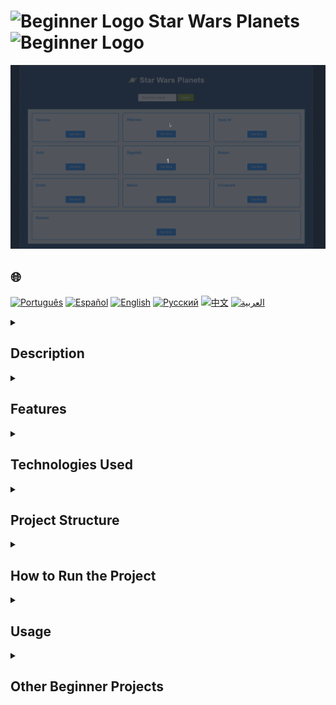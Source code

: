 # <img src="https://cdn-icons-png.flaticon.com/128/5701/5701867.png" alt="Beginner Logo" width="52" height="30" /> Star Wars Planets <img src="https://cdn-icons-png.flaticon.com/128/5701/5701867.png" alt="Beginner Logo" width="52" height="30" />

![Demo](./gifs/starWars.gif)

## 🌐 
[![Português](https://img.shields.io/badge/Português-green)](https://github.com/SamuelRocha91/javascriptStarWarsPlanets/blob/main/README.md) 
[![Español](https://img.shields.io/badge/Español-yellow)](https://github.com/SamuelRocha91/javascriptStarWarsPlanets/blob/main/README_es.md) 
[![English](https://img.shields.io/badge/English-blue)](https://github.com/SamuelRocha91/javascriptStarWarsPlanets/blob/main/README_en.md) 
[![Русский](https://img.shields.io/badge/Русский-lightgrey)](https://github.com/SamuelRocha91/javascriptStarWarsPlanets/blob/main/README_ru.md) 
[![中文](https://img.shields.io/badge/中文-red)](https://github.com/SamuelRocha91/javascriptStarWarsPlanets/blob/main/README_ch.md) 
[![العربية](https://img.shields.io/badge/العربية-orange)](https://github.com/SamuelRocha91/javascriptStarWarsPlanets/blob/main/README_ar.md)

<details>
<summary><h2>Description</h2></summary>

This project is a web application that displays information about the planets in the Star Wars universe, using the [SWAPI (Star Wars API)](https://swapi.dev/). The application allows users to view a list of planets, get details about a specific planet, and see information about its inhabitants.

</details>

<details>
<summary><h2>Features</h2></summary>

The application allows users to:

- List all planets available in the API.
- Search for planets by name.
- Display details of a planet, including climate, population, and terrain.
- Show information about the inhabitants of each planet.

</details>

<details>
<summary><h2>Technologies Used</h2></summary>

- HTML
- CSS
- JavaScript
- Fetch API

</details>

<details>
<summary><h2>Project Structure</h2></summary>

```
/star-wars-planets
│
├── index.html         # Main HTML file
├── style.css          # Stylesheet
├── main.js            # Application logic
└── icons/
    └── planets.png    # Application icon
```

</details>

<details>
<summary><h2>How to Run the Project</h2></summary>

1. Clone this repository:
   ```bash
   git clone git@github.com:SamuelRocha91/javascriptStarWarsPlanets.git
   ```
2. Navigate to the project directory:
   ```bash
   cd javascriptStarWarsPlanets
   ```
3. Open the `index.html` file in a browser.

</details>

<details>
<summary><h2>Usage</h2></summary>

- When the page loads, a list of planets will be displayed.
- You can click on "See More" to view details about a planet.
- Use the search bar to find specific planets by name.

</details>

<details>
<summary><h2>Other Beginner Projects</h2></summary>

Here are other projects I developed during the early stages of my journey as a developer:

- 🖥️ [Binary Converter](https://github.com/SamuelRocha91/Bin2Dec/blob/main/README_en.md)
- 🎨 [Pixels Art](https://github.com/SamuelRocha91/PixelsArt/blob/main/README_en.md)
- 📝 [Todo List](https://github.com/SamuelRocha91/TodoList/blob/main/README_en.md)
- 🧮 [Calculator](https://github.com/SamuelRocha91/calculator/blob/main/README_en.md)
- 🦖 [Meme Generator](https://github.com/SamuelRocha91/memeGenerator/blob/main/README_en.md)

</details>
